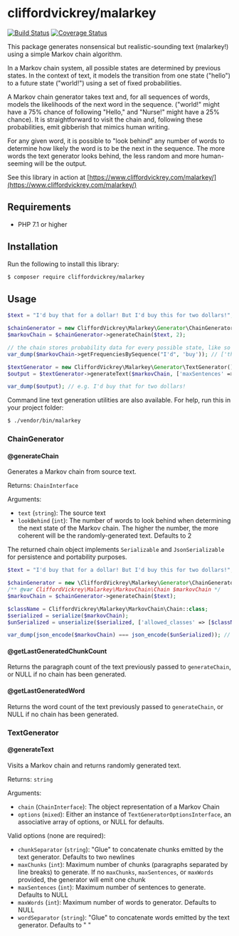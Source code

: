 # cliffordvickrey/malarkey

[![Build Status](https://travis-ci.com/cliffordvickrey/malarkey.svg?branch=master)](https://travis-ci.com/cliffordvickrey/malarkey/)
[![Coverage Status](https://coveralls.io/repos/github/cliffordvickrey/malarkey/badge.svg)](https://coveralls.io/github/cliffordvickrey/malarkey)

This package generates nonsensical but realistic-sounding text (malarkey!) using a simple Markov chain algorithm.

In a Markov chain system, all possible states are determined by previous states. In the context of text, it models the transition from one state ("hello") to a future state ("world!") using a set of fixed probabilities.

A Markov chain generator takes text and, for all sequences of words, models the likelihoods of the next word in the sequence. ("world!" might have a 75% chance of following "Hello," and "Nurse!" might have a 25% chance). It is straightforward to visit the chain and, following these probabilities, emit gibberish that mimics human writing.

For any given word, it is possible to "look behind" any number of words to determine how likely the word is to be the next in the sequence. The more words the text generator looks behind, the less random and more human-seeming will be the output.

See this library in action at [https://www.cliffordvickrey.com/malarkey/](https://www.cliffordvickrey.com/malarkey/)

## Requirements

* PHP 7.1 or higher

## Installation

Run the following to install this library:
```bash
$ composer require cliffordvickrey/malarkey
```

## Usage

```php
$text = "I'd buy that for a dollar! But I'd buy this for two dollars!";

$chainGenerator = new CliffordVickrey\Malarkey\Generator\ChainGenerator();
$markovChain = $chainGenerator->generateChain($text, 2);

// the chain stores probability data for every possible state, like so
var_dump($markovChain->getFrequenciesBySequence("I'd", 'buy')); // ['that' => 1, 'this' => 1]

$textGenerator = new CliffordVickrey\Malarkey\Generator\TextGenerator();
$output = $textGenerator->generateText($markovChain, ['maxSentences' => 1]);

var_dump($output); // e.g. I'd buy that for two dollars!
```

Command line text generation utilities are also available. For help, run this in your project folder:

```bash
$ ./vendor/bin/malarkey
```

### ChainGenerator

#### @generateChain
Generates a Markov chain from source text.

Returns: `ChainInterface`

Arguments:
* `text` (`string`): The source text
* `lookBehind` (`int`): The number of words to look behind when determining the next state of the Markov chain. The higher the number, the more coherent will be the randomly-generated text. Defaults to 2

The returned chain object implements `Serializable` and `JsonSerializable` for persistence and portability purposes.

```php
$text = "I'd buy that for a dollar! But I'd buy this for two dollars!";

$chainGenerator = new \CliffordVickrey\Malarkey\Generator\ChainGenerator();
/** @var CliffordVickrey\Malarkey\MarkovChain\Chain $markovChain */
$markovChain = $chainGenerator->generateChain($text);

$className = CliffordVickrey\Malarkey\MarkovChain\Chain::class;
$serialized = serialize($markovChain);
$unSerialized = unserialize($serialized, ['allowed_classes' => [$className]]);

var_dump(json_encode($markovChain) === json_encode($unSerialized)); // TRUE
```

#### @getLastGeneratedChunkCount
Returns the paragraph count of the text previously passed to `generateChain`, or NULL if no chain has been generated.

#### @getLastGeneratedWord
Returns the word count of the text previously passed to `generateChain`, or NULL if no chain has been generated.

### TextGenerator

#### @generateText
Visits a Markov chain and returns randomly generated text.

Returns: `string`

Arguments:
* `chain` (`ChainInterface`): The object representation of a Markov Chain
* `options` (`mixed`): Either an instance of `TextGeneratorOptionsInterface`, an associative array of options, or NULL for defaults.

Valid options (none are required):
* `chunkSeparator` (`string`): "Glue" to concatenate chunks emitted by the text generator. Defaults to two newlines
* `maxChunks` (`int`): Maximum number of chunks (paragraphs separated by line breaks) to generate. If no `maxChunks`, `maxSentences`, or `maxWords` provided, the generator will emit one chunk
* `maxSentences` (`int`): Maximum number of sentences to generate. Defaults to NULL
* `maxWords` (`int`): Maximum number of words to generator. Defaults to NULL
* `wordSeparator` (`string`): "Glue" to concatenate words emitted by the text generator. Defaults to " "
